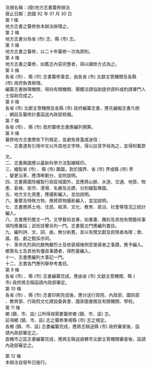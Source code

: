 法規名稱：(廢)地方志書纂修辦法  
廢止日期：民國 92 年 01 月 30 日  
第 1 條  
地方志書之纂修依本辦法辦理之。  
第 2 條  
地方志書分為省 (市) 志、縣 (市) 志。  
第 3 條  
地方志書之纂修，以二十年纂修一次為原則。  
第 4 條  
地方志書之纂修，如舊志內容完整者，得以續修方式為之。  
第 5 條  
各省 (市) 、縣 (市) 志書纂修事宜，由各省 (市) 文獻主管機關及各縣  
(市) 政府負責辦理。  
編纂志書辦理機關，得向有關機關、團體洽請協助提供資料或約請專門人  
士協助完成之。  
第 6 條  
各省 (市) 文獻主管機關及各縣 (市) 政府編纂志書，應先編擬志書凡例  
、綱目及纂修計畫函送內政部核備。  
第 7 條  
各省 (市) 、縣 (市) 政府纂修志書應編列預算。  
第 8 條  
纂修地方志書應依下列規定，並避免冒濫或迷信：  
一、志書遇有引用中文以外其他文字時，得以註音字母為之，並得附載原  


文。  
二、志書輿圖應以最新科學方法製繪精印。  
三、繪製省 (市) 、縣 (市) 輿圖，對於國界、省 (市) 界或縣 (市) 界  
，變更沿革，應清晰劃分，並附說明。  
四、志書輿圖除繪製行政區域圖外，並應將山脈、水道、交通、地質、物  
產、氣候、街市、港灣、名勝及古蹟，分別繪製專圖。  
五、地方文化資產，應攝影編入，並加說明。  
六、重要及特殊方物，應將原物攝影編入，並加說明。  
七、志書應將土地、住民、經濟、文化、教育、政治、社會等情況之統計  
編入。  
八、志書應列藝文一門，文學藝術並重，如書畫、雕刻及其他有關藝術事  
項均應兼採；武術技擊另列一門。志書藝文門應編列書目。  
九、編列詩、文、詞、曲，無分新舊，並以有關文獻及民情者為限；歌、  
謠、戲、劇之甄採亦同。  
十、革命先烈與抗敵殉難烈士及依褒揚條例受褒揚者之事蹟，應予編入。  
鄉賢名士及其他有優良事蹟者，得酌量編入。  
十一、志書應編列大事記一門。  
十二、志書各門應列舉參考書目。  
第 9 條  
各省 (市) 、縣 (市) 志書編纂完成，應由省 (市) 文獻主管機關、縣 (  
市) 政府將志稿函請內政部審定。  
第 10 條  
各省 (市) 、縣 (市) 志書印刷完成後，應分送行政院、內政部、國防部  
、教育部、行政院文化建設委員會、國家圖書館及有關機關、學校。  
第 11 條  
鄉 (鎮、市、區) 公所得視需要纂修鄉 (鎮、市、區) 志。  
前項鄉 (鎮、市、區) 志之纂修準用縣 (市) 志之規定。  
各鄉 (鎮、市、區) 志書編纂完成，應將志稿送縣 (市) 政府審查後，函  
請內政部審定之。  
直轄市之區志書編纂完成，應將志稿送直轄市文獻主管機關審查後，函請  
內政部審定之。  


第 12 條  
本辦法自發布日施行。  


